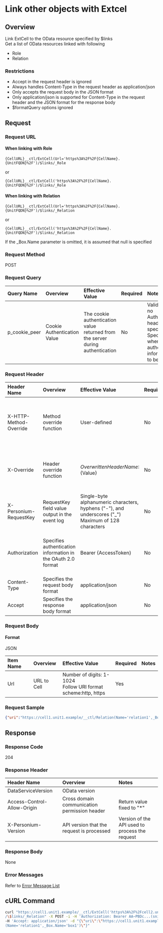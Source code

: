 # Link other objects with Extcel

## Overview

Link ExtCell to the OData resource specified by $links  
Get a list of OData resources linked with following  

* Role
* Relation

### Restrictions

* Accept in the request header is ignored
* Always handles Content-Type in the request header as application/json
* Only accepts the request body in the JSON format
* Only application/json is supported for Content-Type in the request header and the JSON format for the response body
* $formatQuery options ignored


## Request

### Request URL

#### When linking with Role

```
{CellURL}__ctl/ExtCell(Url='https%3A%2F%2F{CellName}.{UnitFQDN}%2F')/$links/_Role
```

or

```
{CellURL}__ctl/ExtCell('https%3A%2F%2F{CellName}.{UnitFQDN}%2F')/$links/_Role
```

#### When linking with Relation

```
{CellURL}__ctl/ExtCell(Url='https%3A%2F%2F{CellName}.{UnitFQDN}%2F')/$links/_Relation
```

or

```
{CellURL}__ctl/ExtCell('https%3A%2F%2F{CellName}.{UnitFQDN}%2F')/$links/_Relation
```

If the \_Box.Name parameter is omitted, it is assumed that null is specified

### Request Method

POST

### Request Query

|Query Name|Overview|Effective Value|Required|Notes|
|:--|:--|:--|:--|:--|
|p_cookie_peer|Cookie Authentication Value|The cookie authentication value returned from the server during authentication|No|Valid only if no Authorization header specified<br>Specify this when cookie authentication information is to be used|

### Request Header

|Header Name|Overview|Effective Value|Required|Notes|
|:--|:--|:--|:--|:--|
|X-HTTP-Method-Override|Method override function|User-defined|No|If you specify this value when requesting with the POST method, the specified value will be used as a method.|
|X-Override|Header override function|${OverwrittenHeaderName}:${Value}|No|Overwrite normal HTTP header value. To overwrite multiple headers, specify multiple X-Override headers.|
|X-Personium-RequestKey|RequestKey field value output in the event log|Single-byte alphanumeric characters, hyphens ("-"), and underscores ("_")<br>Maximum of 128 characters|No|PCS-${UNIXtime} by default|
|Authorization|Specifies authentication information in the OAuth 2.0 format|Bearer {AccessToken}|No|* Authentication tokens are the tokens acquired using the Authentication Token Acquisition API|
|Content-Type|Specifies the request body format|application/json|No|[application/json] by default|
|Accept|Specifies the response body format|application/json|No|[application/json] by default|

### Request Body

#### Format

JSON

|Item Name|Overview|Effective Value|Required|Notes|
|:--|:--|:--|:--|:--|
|Url|URL to Cell|Number of digits: 1-1024<br>Follow URI format<br>scheme:http, https|Yes||

### Request Sample

```JSON
{"uri":"https://cell1.unit1.example/__ctl/Relation(Name='relation1',_Box.Name='box1')"}
```


## Response

### Response Code

204

### Response Header

|Header Name|Overview|Notes|
|:--|:--|:--|
|DataServiceVersion|OData version||
|Access-Control-Allow-Origin|Cross domain communication permission header|Return value fixed to "*"|
|X-Personium-Version|API version that the request is processed|Version of the API used to process the request|

### Response Body

None

### Error Messages

Refer to [Error Message List](004_Error_Messages.md)


## cURL Command

```sh
curl "https://cell1.unit1.example/__ctl/ExtCell('https%3A%2F%2Fcell2.unit1.example%2F')\
/\$links/_Relation" -X POST -i -H 'Authorization: Bearer AA~PBDc...(snip)...FrTjA' \
-H 'Accept: application/json' -d "{\"uri\":\"https://cell1.unit1.example/__ctl/Relation\
(Name='relation1',_Box.Name='box1')\"}"
```

